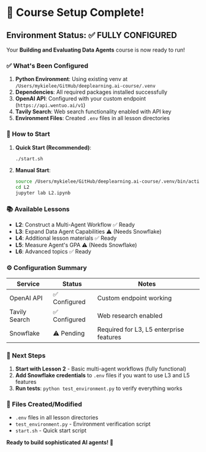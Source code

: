 # 🎉 Course Setup Complete!

## Environment Status: ✅ FULLY CONFIGURED

Your **Building and Evaluating Data Agents** course is now ready to run!

### ✅ What's Been Configured

1. **Python Environment**: Using existing venv at `/Users/mykielee/GitHub/deeplearning.ai-course/.venv`
2. **Dependencies**: All required packages installed successfully
3. **OpenAI API**: Configured with your custom endpoint (`https://api.wentuo.ai/v1`)
4. **Tavily Search**: Web search functionality enabled with API key
5. **Environment Files**: Created `.env` files in all lesson directories

### 🚀 How to Start

1. **Quick Start (Recommended)**:
   ```bash
   ./start.sh
   ```

2. **Manual Start**:
   ```bash
   source /Users/mykielee/GitHub/deeplearning.ai-course/.venv/bin/activate
   cd L2
   jupyter lab L2.ipynb
   ```

### 📚 Available Lessons

- **L2**: Construct a Multi-Agent Workflow ✅ Ready
- **L3**: Expand Data Agent Capabilities ⚠️ (Needs Snowflake)
- **L4**: Additional lesson materials ✅ Ready  
- **L5**: Measure Agent's GPA ⚠️ (Needs Snowflake)
- **L6**: Advanced topics ✅ Ready

### ⚙️ Configuration Summary

| Service | Status | Notes |
|---------|--------|-------|
| OpenAI API | ✅ Configured | Custom endpoint working |
| Tavily Search | ✅ Configured | Web research enabled |
| Snowflake | ⚠️ Pending | Required for L3, L5 enterprise features |

### 🔧 Next Steps

1. **Start with Lesson 2** - Basic multi-agent workflows (fully functional)
2. **Add Snowflake credentials** to `.env` files if you want to use L3 and L5 features
3. **Run tests**: `python test_environment.py` to verify everything works

### 📝 Files Created/Modified

- `.env` files in all lesson directories
- `test_environment.py` - Environment verification script
- `start.sh` - Quick start script

**Ready to build sophisticated AI agents! 🤖**